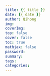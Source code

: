 ```yaml
---
title: {{ title }}
date: {{ date }}
author: Qihong
img: 
coverImg: 
top: false
cover: false
toc: true
mathjax: false
password:
summary:
tags:
categories:
---
```


